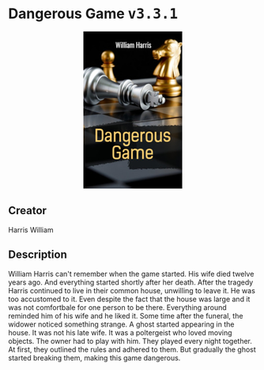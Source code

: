 
# Dangerous Game <kbd>v3.3.1</kbd>

<center>
  <img src="./cover-1024.jpg"/>
</center>

## Creator
Harris William

## Description
William Harris can't remember when the game started. His wife died twelve years ago. And everything started shortly after her death. After the tragedy Harris continued to live in their common house, unwilling to leave it. He was too accustomed to it. Even despite the fact that the house was large and it was not comfortbale for one person to be there. Everything around reminded him of his wife and he liked it. Some time after the funeral, the widower noticed something strange. A ghost started appearing in the house. It was not his late wife. It was a poltergeist who loved moving objects. The owner had to play with him. They played every night together. At first, they outlined the rules and adhered to them. But gradually the ghost started breaking them, making this game dangerous. 
